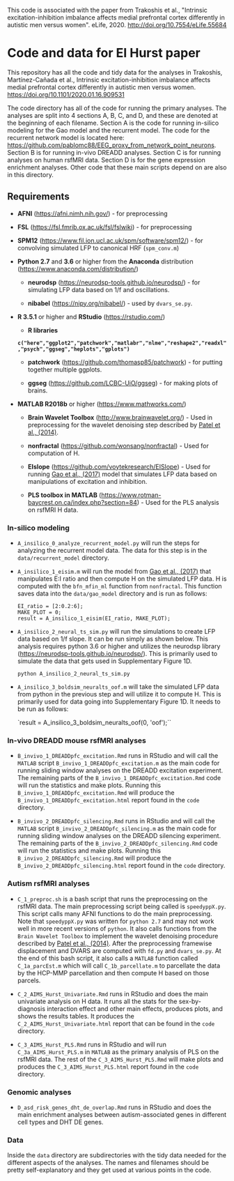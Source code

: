 This code is associated with the paper from Trakoshis et al., "Intrinsic excitation-inhibition imbalance affects medial prefrontal cortex differently in autistic men versus women". eLife, 2020. http://doi.org/10.7554/eLife.55684

# Code and data for EI Hurst paper

This repository has all the code and tidy data for the analyses in Trakoshis, Martínez-Cañada et al., Intrinsic excitation-inhibition imbalance affects medial prefrontal cortex differently in autistic men versus women. https://doi.org/10.1101/2020.01.16.909531

The code directory has all of the code for running the primary analyses. The analyses are split into 4 sections A, B, C, and D, and these are denoted at the beginning of each filename. Section A is the code for running in-silico modeling for the Gao model and the recurrent model. The code for the recurrent network model is located here: https://github.com/pablomc88/EEG_proxy_from_network_point_neurons.  Section B is for running in-vivo DREADD analyses. Section C is for running analyses on human rsfMRI data. Section D is for the gene expression enrichment analyses. Other code that these main scripts depend on are also in this directory.


## Requirements

* **AFNI** (https://afni.nimh.nih.gov/) - for preprocessing

* **FSL** (https://fsl.fmrib.ox.ac.uk/fsl/fslwiki) - for preprocessing

* **SPM12** (https://www.fil.ion.ucl.ac.uk/spm/software/spm12/) - for convolving simulated LFP to canonical HRF (`spm_conv.m`)


* **Python 2.7** and **3.6** or higher from the **Anaconda** distribution (https://www.anaconda.com/distribution/)

  + **neurodsp** (https://neurodsp-tools.github.io/neurodsp/) - for simulating LFP data based on 1/f and oscillations.

  + **nibabel** (https://nipy.org/nibabel/) - used by `dvars_se.py`.


* **R 3.5.1** or higher and **RStudio** (https://rstudio.com/)

  + **R libraries**

  **```c("here","ggplot2","patchwork","matlabr","nlme","reshape2","readxl","psych","ggseg","heplots","gplots")```**

  + **patchwork** (https://github.com/thomasp85/patchwork) - for putting together multiple ggplots.

  + **ggseg** (https://github.com/LCBC-UiO/ggseg) - for making plots of brains.


* **MATLAB R2018b** or higher (https://www.mathworks.com/)

  + **Brain Wavelet Toolbox** (http://www.brainwavelet.org/) - Used in preprocessing for the wavelet denoising step described by <a href="https://www.sciencedirect.com/science/article/pii/S1053811914001578?via%3Dihub">Patel et al., (2014)</a>.

  + **nonfractal** (https://github.com/wonsang/nonfractal) - Used for computation of H.

  + **EIslope** (https://github.com/voytekresearch/EISlope) - Used for running <a href="https://www.sciencedirect.com/science/article/abs/pii/S1053811917305621?via%3Dihub">Gao et al., (2017)</a> model that simulates LFP data based on manipulations of excitation and inhibition.

  + **PLS toolbox in MATLAB** (https://www.rotman-baycrest.on.ca/index.php?section=84) - Used for the PLS analysis on rsfMRI H data.



### In-silico modeling

* `A_insilico_0_analyze_recurrent_model.py` will run the steps for analyzing the recurrent model data. The data for this step is in the `data/recurrent_model` directory.

* `A_insilico_1_eisim.m` will run the model from <a href="https://www.sciencedirect.com/science/article/abs/pii/S1053811917305621?via%3Dihub">Gao et al., (2017)</a> that manipulates E:I ratio and then compute H on the simulated LFP data. H is computed with the `bfn_mfin_ml` function from `nonfractal`. This function saves data into the `data/gao_model` directory and is run as follows:

  ```
  EI_ratio = [2:0.2:6];
  MAKE_PLOT = 0;
  result = A_insilico_1_eisim(EI_ratio, MAKE_PLOT);
  ```

* `A_insilico_2_neural_ts_sim.py` will run the simulations to create LFP data based on 1/f slope. It can be run simply as shown below. This analysis requires python 3.6 or higher and utilizes the neurodsp library (https://neurodsp-tools.github.io/neurodsp/). This is primarily used to simulate the data that gets used in Supplementary Figure 1D.

  `python A_insilico_2_neural_ts_sim.py`

* `A_insilico_3_boldsim_neuralts_oof.m` will take the simulated LFP data from python in the previous step and will utilize it to compute H. This is primarily used for data going into Supplementary Figure 1D. It needs to be run as follows:

  `result = A_insilico_3_boldsim_neuralts_oof(0, 'oof');``


### In-vivo DREADD mouse rsfMRI analyses

* `B_invivo_1_DREADDpfc_excitation.Rmd` runs in RStudio and will call the `MATLAB` script `B_invivo_1_DREADDpfc_excitation.m` as the main code for running sliding window analyses on the DREADD excitation experiment. The remaining parts of the `B_invivo_1_DREADDpfc_excitation.Rmd` code will run the statistics and make plots. Running this `B_invivo_1_DREADDpfc_excitation.Rmd` will produce the `B_invivo_1_DREADDpfc_excitation.html` report found in the `code` directory.

* `B_invivo_2_DREADDpfc_silencing.Rmd` runs in RStudio and will call the `MATLAB` script `B_invivo_2_DREADDpfc_silencing.m` as the main code for running sliding window analyses on the DREADD silencing experiment. The remaining parts of the `B_invivo_2_DREADDpfc_silencing.Rmd` code will run the statistics and make plots. Running this `B_invivo_2_DREADDpfc_silencing.Rmd` will produce the `B_invivo_2_DREADDpfc_silencing.html` report found in the `code` directory.

### Autism rsfMRI analyses

* `C_1_preproc.sh` is a bash script that runs the preprocessing on the rsfMRI data. The main preprocessing script being called is `speedyppX.py`. This script calls many AFNI functions to do the main preprocessing. Note that `speedyppX.py` was written for `python 2.7` and may not work well in more recent versions of `python`. It also calls functions from the `Brain Wavelet Toolbox` to implement the wavelet denoising procedure described by <a href="https://www.sciencedirect.com/science/article/pii/S1053811914001578?via%3Dihub">Patel et al., (2014)</a>. After the preprocessing framewise displacement and DVARS are computed with `fd.py` and `dvars_se.py`. At the end of this bash script, it also calls a `MATLAB` function called `C_1a_parcEst.m` which will call `C_1b_parcellate.m` to parcellate the data by the HCP-MMP parcellation and then compute H based on those parcels.

* `C_2_AIMS_Hurst_Univariate.Rmd` runs in RStudio and does the main univariate analysis on H data. It runs all the stats for the sex-by-diagnosis interaction effect and other main effects, produces plots, and shows the results tables. It produces the `C_2_AIMS_Hurst_Univariate.html` report that can be found in the `code` directory.

* `C_3_AIMS_Hurst_PLS.Rmd` runs in RStudio and will run `C_3a_AIMS_Hurst_PLS.m` in `MATLAB` as the primary analysis of PLS on the rsfMRI data. The rest of the `C_3_AIMS_Hurst_PLS.Rmd` will make plots and produces the `C_3_AIMS_Hurst_PLS.html` report found in the `code` directory.

### Genomic analyses

* `D_asd_risk_genes_dht_de_overlap.Rmd` runs in RStudio and does the main enrichment analyses between autism-associated genes in different cell types and DHT DE genes.


### Data

Inside the `data` directory are subdirectories with the tidy data needed for the different aspects of the analyses. The names and filenames should be pretty self-explanatory and they get used at various points in the code.
